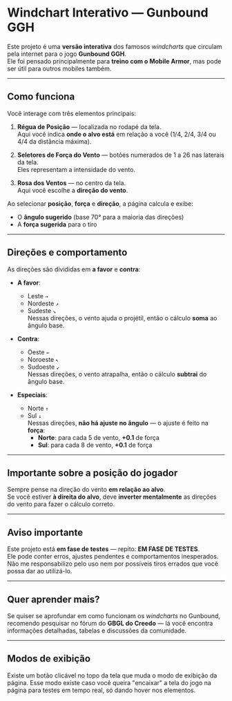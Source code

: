 # Windchart Interativo — Gunbound GGH

Este projeto é uma **versão interativa** dos famosos *windcharts* que circulam pela internet para o jogo **Gunbound GGH**.  
Ele foi pensado principalmente para **treino com o Mobile Armor**, mas pode ser útil para outros mobiles também.

---

## Como funciona

Você interage com três elementos principais:

1. **Régua de Posição** — localizada no rodapé da tela.  
   Aqui você indica **onde o alvo está** em relação a você (1/4, 2/4, 3/4 ou 4/4 da distância máxima).

2. **Seletores de Força do Vento** — botões numerados de 1 a 26 nas laterais da tela.  
   Eles representam a intensidade do vento.

3. **Rosa dos Ventos** — no centro da tela.  
   Aqui você escolhe a **direção do vento**.

Ao selecionar **posição**, **força** e **direção**, a página calcula e exibe:

- O **ângulo sugerido** (base 70° para a maioria das direções)
- A **força sugerida** para o tiro

---

## Direções e comportamento

As direções são divididas em **a favor** e **contra**:

- **A favor**:  
  - Leste `→`  
  - Nordeste `↗`  
  - Sudeste `↘`  
  Nessas direções, o vento ajuda o projétil, então o cálculo **soma** ao ângulo base.

- **Contra**:  
  - Oeste `←`  
  - Noroeste `↖`  
  - Sudoeste `↙`  
  Nessas direções, o vento atrapalha, então o cálculo **subtrai** do ângulo base.

- **Especiais**:  
  - Norte `↑`  
  - Sul `↓`  
  Nessas direções, **não há ajuste no ângulo** — o ajuste é feito na **força**:
    - **Norte**: para cada 5 de vento, **+0.1** de força  
    - **Sul**: para cada 8 de vento, **+0.1** de força

---

## Importante sobre a posição do jogador

Sempre pense na direção do vento **em relação ao alvo**.  
Se você estiver **à direita do alvo**, deve **inverter mentalmente** as direções do vento para fazer o cálculo correto.

---

## Aviso importante

Este projeto está **em fase de testes** — repito: **EM FASE DE TESTES**.  
Ele pode conter erros, ajustes pendentes e comportamentos inesperados.  
Não me responsabilizo pelo uso nem por possíveis tiros errados que você possa dar ao utilizá-lo.

---

## Quer aprender mais?

Se quiser se aprofundar em como funcionam os *windcharts* no Gunbound, recomendo pesquisar no fórum do **GBGL do Creedo** — lá você encontra informações detalhadas, tabelas e discussões da comunidade.

---

## Modos de exibição

Existe um botão clicável no topo da tela que muda o modo de exibição da página.
Esse modo existe caso você queira "encaixar" a tela do jogo na página para testes em tempo real, só dando hover nos elementos.

